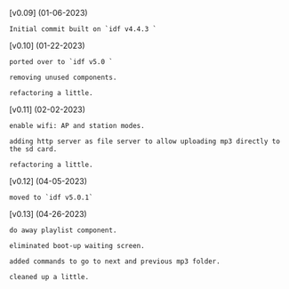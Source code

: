
[v0.09] (01-06-2023) 

    Initial commit built on `idf v4.4.3 ` 
[v0.10] (01-22-2023)

    ported over to `idf v5.0 ` 

    removing unused components.

    refactoring a little.

[v0.11] (02-02-2023)

    enable wifi: AP and station modes.

    adding http server as file server to allow uploading mp3 directly to the sd card.

    refactoring a little.

[v0.12] (04-05-2023)

    moved to `idf v5.0.1`

[v0.13] (04-26-2023)

    do away playlist component.

    eliminated boot-up waiting screen.

    added commands to go to next and previous mp3 folder.

    cleaned up a little.

